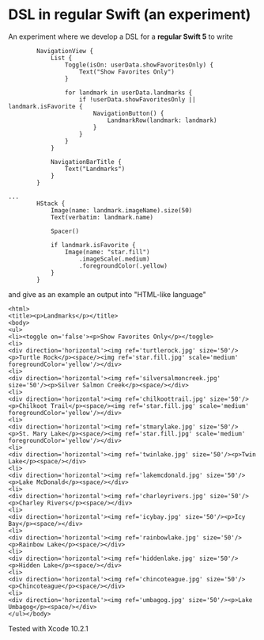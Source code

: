 # DSL in regular Swift (an experiment)

An experiment where we develop a DSL for a **regular Swift 5** to write

            NavigationView {
                List {
                    Toggle(isOn: userData.showFavoritesOnly) {
                        Text("Show Favorites Only")
                    }

                    for landmark in userData.landmarks {
                        if !userData.showFavoritesOnly || landmark.isFavorite {
                            NavigationButton() {
                                LandmarkRow(landmark: landmark)
                            }
                        }
                    }
                }

                NavigationBarTitle {
                    Text("Landmarks")
                }
            }

    ...
            HStack {
                Image(name: landmark.imageName).size(50)
                Text(verbatim: landmark.name)

                Spacer()

                if landmark.isFavorite {
                    Image(name: "star.fill")
                        .imageScale(.medium)
                        .foregroundColor(.yellow)
                }
            }

and give as an example an output into "HTML-like language"

```
<html>
<title><p>Landmarks</p></title>
<body>
<ul>
<li><toggle on='false'><p>Show Favorites Only</p></toggle>
<li>
<div direction='horizontal'><img ref='turtlerock.jpg' size='50'/><p>Turtle Rock</p><space/><img ref='star.fill.jpg' scale='medium' foregroundColor='yellow'/></div>
<li>
<div direction='horizontal'><img ref='silversalmoncreek.jpg' size='50'/><p>Silver Salmon Creek</p><space/></div>
<li>
<div direction='horizontal'><img ref='chilkoottrail.jpg' size='50'/><p>Chilkoot Trail</p><space/><img ref='star.fill.jpg' scale='medium' foregroundColor='yellow'/></div>
<li>
<div direction='horizontal'><img ref='stmarylake.jpg' size='50'/><p>St. Mary Lake</p><space/><img ref='star.fill.jpg' scale='medium' foregroundColor='yellow'/></div>
<li>
<div direction='horizontal'><img ref='twinlake.jpg' size='50'/><p>Twin Lake</p><space/></div>
<li>
<div direction='horizontal'><img ref='lakemcdonald.jpg' size='50'/><p>Lake McDonald</p><space/></div>
<li>
<div direction='horizontal'><img ref='charleyrivers.jpg' size='50'/><p>Charley Rivers</p><space/></div>
<li>
<div direction='horizontal'><img ref='icybay.jpg' size='50'/><p>Icy Bay</p><space/></div>
<li>
<div direction='horizontal'><img ref='rainbowlake.jpg' size='50'/><p>Rainbow Lake</p><space/></div>
<li>
<div direction='horizontal'><img ref='hiddenlake.jpg' size='50'/><p>Hidden Lake</p><space/></div>
<li>
<div direction='horizontal'><img ref='chincoteague.jpg' size='50'/><p>Chincoteague</p><space/></div>
<li>
<div direction='horizontal'><img ref='umbagog.jpg' size='50'/><p>Lake Umbagog</p><space/></div>
</ul></body>

```

Tested with Xcode 10.2.1
